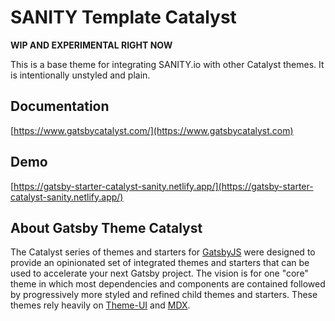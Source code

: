 # SANITY Template Catalyst

**WIP AND EXPERIMENTAL RIGHT NOW**

This is a base theme for integrating SANITY.io with other Catalyst themes. It is intentionally unstyled and plain.

## Documentation

[https://www.gatsbycatalyst.com/](https://www.gatsbycatalyst.com)

## Demo

[https://gatsby-starter-catalyst-sanity.netlify.app/](https://gatsby-starter-catalyst-sanity.netlify.app/)

## About Gatsby Theme Catalyst

The Catalyst series of themes and starters for [GatsbyJS](https://www.gatsbyjs.org/) were designed to provide an opinionated set of integrated themes and starters that can be used to accelerate your next Gatsby project. The vision is for one "core" theme in which most dependencies and components are contained followed by progressively more styled and refined child themes and starters. These themes rely heavily on [Theme-UI](https://theme-ui.com/) and [MDX](https://mdxjs.com/getting-started/gatsby/).
